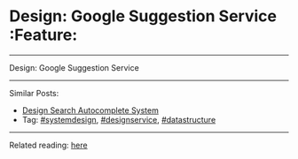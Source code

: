 # Design: Google Suggestion Service     :Feature:


---

Design: Google Suggestion Service  

---

Similar Posts:  
-   [Design Search Autocomplete System](https://brain.dennyzhang.com/design-search-autocomplete-system)
-   Tag: [#systemdesign](https://brain.dennyzhang.com/tag/systemdesign), [#designservice](https://brain.dennyzhang.com/tag/designservice), [#datastructure](https://brain.dennyzhang.com/tag/datastructure)

---

Related reading: [here](https://www.interviewbit.com/problems/design-search-typeahead/)